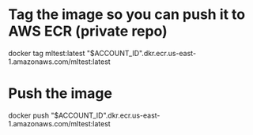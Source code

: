 # Tag the image so you can push it to AWS ECR (private repo)
docker tag mltest:latest "$ACCOUNT_ID".dkr.ecr.us-east-1.amazonaws.com/mltest:latest

# Push the image
docker push "$ACCOUNT_ID".dkr.ecr.us-east-1.amazonaws.com/mltest:latest